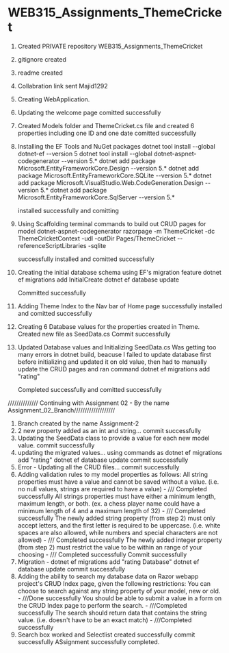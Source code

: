# WEB315_Assignments_ThemeCricket

1. Created PRIVATE repository WEB315_Assignments_ThemeCricket
2. gitignore created
3. readme created
4. Collabration link sent Majid1292
5. Creating WebApplication.
6. Updating the welcome page
comitted successfully

7. Created Models folder and ThemeCricket.cs file and created 6 properties including one ID and one date
comitted successfully

8. Installing the EF Tools and NuGet packages
    dotnet tool install --global dotnet-ef --version 5
    dotnet tool install --global dotnet-aspnet-codegenerator --version 5.*
    dotnet add package Microsoft.EntityFrameworkCore.Design --version 5.*
    dotnet add package Microsoft.EntityFrameworkCore.SQLite --version 5.*
    dotnet add package Microsoft.VisualStudio.Web.CodeGeneration.Design --version 5.*
    dotnet add package Microsoft.EntityFrameworkCore.SqlServer --version 5.*

    installed successfully and comitting

9. Using Scaffolding terminal commands to build out CRUD pages for model
    dotnet-aspnet-codegenerator razorpage -m ThemeCricket -dc ThemeCricketContext -udl -outDir Pages/ThemeCricket --referenceScriptLibraries -sqlite

    successfully installed and comitted successfully

10. Creating the initial database schema using EF's  migration feature
    dotnet ef migrations add InitialCreate
    dotnet ef database update

    Committed successfully

11. Adding Theme Index to the Nav bar of Home page
successfully installed and comitted successfully

12. Creating 6 Database values for the properties created in Theme. Created new file as SeedData.cs Commit successfully

13. Updated Database values and Initializing SeedData.cs 
    Was getting too many errors in dotnet build, beacuse I failed to update database first before initializing and updated it on old value, then had to manually update the CRUD pages and ran command dotnet ef migrations add "rating"

    Completed successfully and comitted successfully

   ////////////// Continuing with Assignment 02 - By the name Assignment_02_Branch///////////////////

1. Branch created by the name Assignment-2
2. 2 new property added as an int and string... commit successfully
3. Updating the SeedData class to provide a value for each new model value.
commit successfully
4. updating the migrated values...
using commands as dotnet ef migrations add "rating"
dotnet ef database update
 commit successfully
5. Error - Updating all the CRUD files... commit successfully
5.  Adding validation rules to my model properties as follows:
    All string properties must have a value and cannot be saved without a value. (i.e.
    no null values, strings are required to have a value) - /// Completed successfully
    All strings properties must have either a minimum length, maximum length, or
    both. (ex. a chess player name could have a minimum length of 4 and a maximum
    length of 32) - /// Completed successfully
    The newly added string property (from step 2) must only accept letters, and the
    first letter is required to be uppercase. (i.e. white spaces are also allowed, while
    numbers and special characters are not allowed) - /// Completed successfully
    The newly added integer property (from step 2) must restrict the value to be within
    an range of your choosing - /// Completed successfully
Commit successfully
6. Migration - dotnet ef migrations add "rating Database"
    dotnet ef database update
commit successfully
7. Adding the ability to search my database data on  Razor webapp project's CRUD
    Index page, given the following restrictions:
    You can choose to search against any string property of your model, new or old. - ///Done successfully
    You should be able to submit a value in a form on the CRUD Index page to
    perform the search. - ///Completed successfully
    The search should return data that contains the string value. (i.e. doesn't have to
    be an exact match) - ///Completed successfully
8. Search box worked and Selectlist created successfully
commit successfully ASsignment successfully completed.